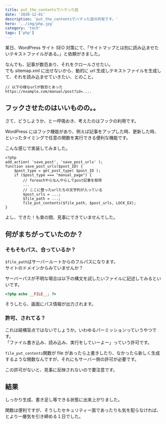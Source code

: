 ```yaml
---
title: put_the_contentsでハマった話
date: '2020-12-01'
description: 'put_the_contentsでハマった話の共有です。'
hero: '../img/php.jpg'
category: 'tech'
tags: ['php']
---
```


某日、WordPress サイト SEO 対策にて、「サイトマップとは別に読み込ませたいテキストファイルがある。」と依頼がきました。

なんでも、記事が数百あり、それをクロールさせたい。  
でも sitemap.xml に出せないから、動的に url 生成しテキストファイルを生成して、それを読み込ませていきたい、とのこと。

```
// 以下の様なurlが数百とあった
https://example.com/manual/post?id=....
```

## フックさせたのはいいものの。。

さて、どうしようか、と一呼吸おき、考えたのはフックの利用です。

WordPress にはフック機能があり、例えば記事をアップした時、更新した時、といったタイミングで任意の関数を実行できる便利な機能です。

こんな感じで実装してみました。

```php:title=functions.php
<?php
add_action( 'save_post', 'save_post_urls' );
function save_post_urls($post_ID) {
    $post_type = get_post_type( $post_ID );
    if ($post_type === "manual_page") {
        // foreachやらなんやらしてpost記事を取得
        ...
        // ここに整ったurlたちの文字列が入っている
        $post_urls = ...;
        $file_path = ...;
        file_put_contents($file_path, $post_urls, LOCK_EX);
}
```

よし、できた！も束の間、見事にできていませんでした。

## 何がまちがっていたのか？

### そもそもパス、合っているか？

`$file_path`はサーバールートからのフルパスになります。  
サイトのドメインからみていませんか？

サーバーパスが不明な場合は以下の構文を試したいファイルに記述してみるといいです。

```php
<?php echo __FILE__; ?>
```

そうしたら、画面にパス情報が出力されます。

### 許可、されてる？

これは結構盲点ではないでしょうか。いわゆるパーミッションっていうやつです。  
「ファイル書き込み、読み込み、実行をしていーよー」っていう許可です。

`file_put_contents`関数が file があったら上書きしたり、なかったら新しく生成するような関数なんですが、それにもサーバー側の許可が必要です。

この許可がないと、見事に反映されないので要注意です。

## 結果

しっかり生成、書き足し等できる状態に出来上がりました。

関数は便利ですが、そうしたセキュリティー面であったりも気を配らなければ、とより一層気を引き締める１日でした。
